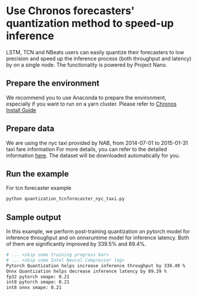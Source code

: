 # Use Chronos forecasters' quantization method to speed-up inference
LSTM, TCN and NBeats users can easily quantize their forecasters to low precision and speed up the inference process (both throughput and latency) by on a single node. The functionality is powered by Project Nano.

## Prepare the environment
We recommend you to use Anaconda to prepare the environment, especially if you want to run on a yarn cluster.
Please refer to [Chronos Install Guide](https://bigdl.readthedocs.io/en/latest/doc/Chronos/Overview/install.html)

## Prepare data
We are using the nyc taxi provided by NAB, from 2014-07-01 to 2015-01-31 taxi fare information For more details, you can refer to the detailed information [here](https://github.com/numenta/NAB/tree/master/data). The dataset will be downloaded automatically for you.

## Run the example
For tcn forecaster example
```bash
python quantization_tcnforecaster_nyc_taxi.py
```

## Sample output
In this example, we perform post-training quantization on pytorch model for inference throughput and on onnxruntime model for inference latency. Both of them are significantly improved by 339.5% and 89.4%.
```bash
# ... <skip some training progress bar>
# ... <skip some Intel Neural Compressor log>
Pytorch Quantization helps increase inference throughput by 339.49 %
Onnx Quantization helps decrease inference latency by 89.39 %
fp32 pytorch smape: 0.21
int8 pytorch smape: 0.21
int8 onnx smape: 0.21
```